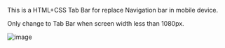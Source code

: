 This is a HTML+CSS Tab Bar for replace Navigation bar in mobile device. 

Only change to Tab Bar when screen width less than 1080px.

![image](https://www.isjeff.com/wp-content/uploads/2016/04/TABBAR.jpg)
